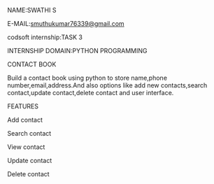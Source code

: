 NAME:SWATHI S

E-MAIL:smuthukumar76339@gmail.com

codsoft internship:TASK 3

INTERNSHIP DOMAIN:PYTHON PROGRAMMING

CONTACT BOOK

Build a contact book using python to store name,phone number,email,address.And also options like add new contacts,search contact,update contact,delete contact and user interface.

FEATURES

Add contact

Search contact

View contact

Update contact

Delete contact
